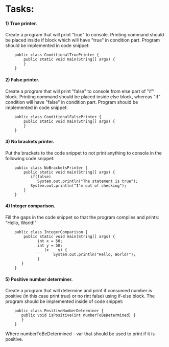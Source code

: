 # Tasks:
#### 1) True printer.
Create a program that will print "true" to console. Printing command should be placed inside if block
which will have "true" in condition part.  Program should be implemented in code snippet:


        public class ConditionalTruePrinter {
            public static void main(String[] args) {
            }
        }

#### 2) False printer.
Create a program that will print "false" to console from else part of "if" block. Printing command
should be placed inside else block, whereas "if" condition will have "false" in condition part.  Program should be
implemented in code snippet:


        public class ConditionalFalsePrinter {
            public static void main(String[] args) {
            }
        } 



#### 3) No brackets printer.
Put the brackets to the code snippet to not print anything to console in the following
code snippet:


        public class NoBracketsPrinter {
            public static void main(String[] args) {
               if(false) 
                  System.out.println("The statement is true");
               System.out.println("I'm out of checking");
            }
        }


#### 4) Integer comparison.
Fill the gaps in the code snippet so that the program compiles and prints: "Hello, World!"


        public class IntegerComparison {
            public static void main(String[] args) {
                  int x = 50;
                  int y = 50;
                  __ (x __ y) {
                         System.out.println("Hello, World!");
                  }
           }
        }


#### 5) Positive number determiner.
Create a program that will determine and print if consumed number is positive (in this
case print true) or no rint false) using if-else block. The program should be implemented inside of code snippet:


        public class PositiveNumberDeterminer {
           public void isPositive(int numberToBeDetermined) {
           }
        }

Where numberToBeDetermined - var that should be used to print if it is positive.